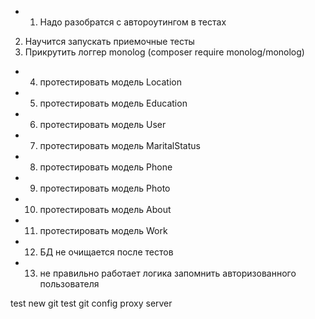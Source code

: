 + 1) Надо разобратся с автороутингом в тестах
2) Научится запускать приемочные тесты
3) Прикрутить логгер monolog (composer require monolog/monolog)
+ 4) протестировать модель Location
+ 5) протестировать модель Education
+ 6) протестировать модель User
+ 7) протестировать модель MaritalStatus
+ 8) протестировать модель Phone
+ 9) протестировать модель Photo
+ 10) протестировать модель About
+ 11) протестировать модель Work
+ 12) БД не очищается после тестов
+ 13) не правильно работает логика запомнить авторизованного пользователя

test new git
test git config proxy server